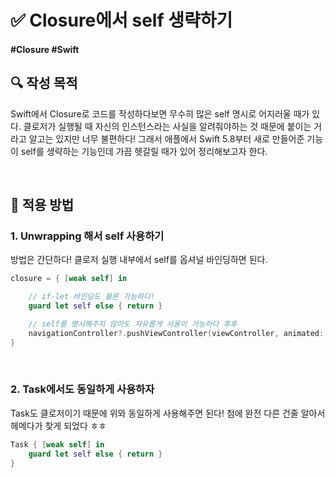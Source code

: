 # ✅ Closure에서 self 생략하기

#### #Closure #Swift 

## **🔍** 작성 목적

Swift에서 Closure로 코드를 작성하다보면 무수히 많은 self 명시로 어지러울 때가 있다. 클로저가 실행될 때 자신의 인스턴스라는 사실을 알려줘야하는 것 때문에 붙이는 거라고 알고는 있지만 너무 불편하다! 그래서 애플에서 Swift 5.8부터 새로 만들어준 기능이 self를 생략하는 기능인데 가끔 헷갈릴 때가 있어 정리해보고자 한다.

<br>

## 📌 적용 방법

### 1. Unwrapping 해서 self 사용하기

방법은 간단하다! 클로저 실행 내부에서 self를 옵셔널 바인딩하면 된다.

~~~swift
closure = { [weak self] in

    // if-let 바인딩도 물론 가능하다!
    guard let self else { return }

    // self를 명시해주지 않아도 자유롭게 사용이 가능하다 후후
    navigationController?.pushViewController(viewController, animated: true)
}
~~~

<br>

### 2. Task에서도 동일하게 사용하자

Task도 클로저이기 때문에 위와 동일하게 사용해주면 된다! 첨에 완전 다른 건줄 알아서 헤메다가 찾게 되었다 ㅎㅎ

~~~swift
Task { [weak self] in
    guard let self else { return }
}
~~~